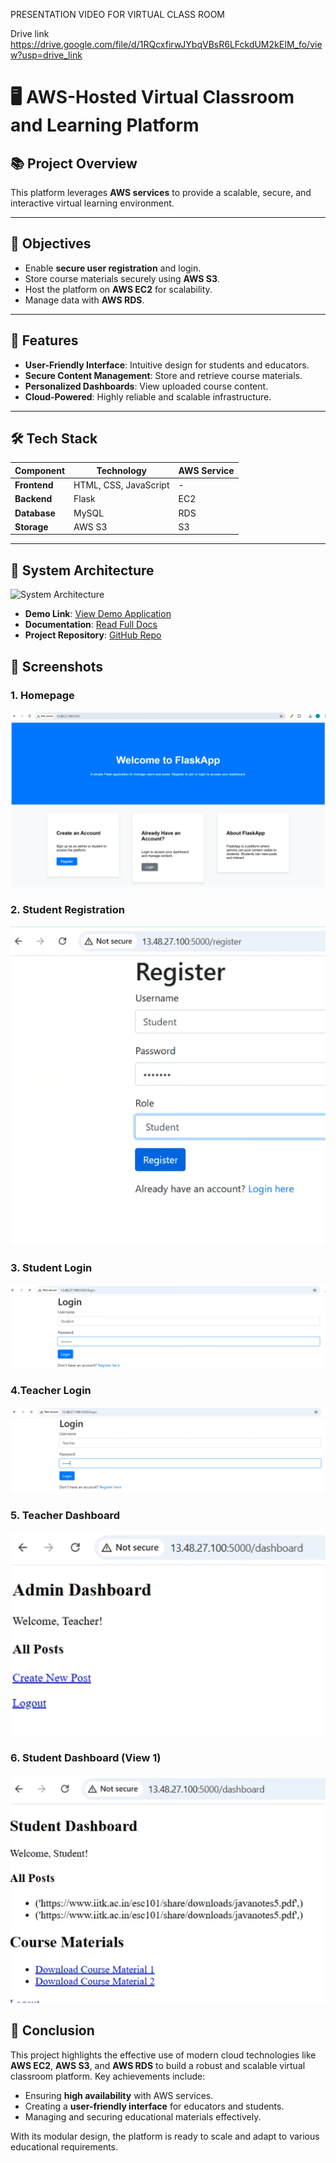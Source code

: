 PRESENTATION VIDEO FOR VIRTUAL CLASS ROOM



Drive link
https://drive.google.com/file/d/1RQcxfirwJYbqVBsR6LFckdUM2kEIM_fo/view?usp=drive_link



# 🖥️ AWS-Hosted Virtual Classroom and Learning Platform

## 📚 **Project Overview**
This platform leverages **AWS services** to provide a scalable, secure, and interactive virtual learning environment. 

---

## 🎯 **Objectives**
- Enable **secure user registration** and login.
- Store course materials securely using **AWS S3**.
- Host the platform on **AWS EC2** for scalability.
- Manage data with **AWS RDS**.

---

## 🚀 **Features**
- **User-Friendly Interface**: Intuitive design for students and educators.
- **Secure Content Management**: Store and retrieve course materials.
- **Personalized Dashboards**: View uploaded course content.
- **Cloud-Powered**: Highly reliable and scalable infrastructure.

---

## 🛠️ **Tech Stack**
| Component             | Technology                 | AWS Service          |
|------------------------|---------------------------|-----------------------|
| **Frontend**          | HTML, CSS, JavaScript      | -                    |
| **Backend**           | Flask                     | EC2                  |
| **Database**          | MySQL                     | RDS                  |
| **Storage**           | AWS S3                    | S3                   |

---

## 📖 **System Architecture**
![System Architecture](https://via.placeholder.com/800x400?text=System+Architecture)

- **Demo Link**: [View Demo Application](https://drive.google.com/file/d/1RQcxfirwJYbqVBsR6LFckdUM2kEIM_fo/view?usp=drive_link)
- **Documentation**: [Read Full Docs](https://drive.google.com/file/d/1CP8Ee7TKwCvASp2YrOPi4zdswgEdqwsY/view?usp=sharing)
- **Project Repository**: [GitHub Repo](https://github.com/TKJayakumar/newvirtual)

## 📸 **Screenshots**

### **1. Homepage**
![Homepage](https://github.com/TKJayakumar/newvirtual/blob/main/Screenshot/app_1.png)

### **2. Student Registration**
![Student Registration](https://github.com/TKJayakumar/newvirtual/blob/main/Screenshot/student_register.png)

### **3. Student Login**
![Student Login](https://github.com/TKJayakumar/newvirtual/blob/main/Screenshot/student_login.png)


### **4.Teacher Login**
![Teacher Dashboard](https://github.com/TKJayakumar/newvirtual/blob/main/Screenshot/teacher_login.png)


### **5. Teacher Dashboard**
![Teacher Dashboard](https://github.com/TKJayakumar/newvirtual/blob/main/Screenshot/teacher_board.png)

### **6. Student Dashboard (View 1)**
![Student Dashboard 1](https://github.com/TKJayakumar/newvirtual/blob/main/Screenshot/student_dashboard.png)




## 🏁 **Conclusion**

This project highlights the effective use of modern cloud technologies like **AWS EC2**, **AWS S3**, and **AWS RDS** to build a robust and scalable virtual classroom platform. Key achievements include:

- Ensuring **high availability** with AWS services.
- Creating a **user-friendly interface** for educators and students.
- Managing and securing educational materials effectively.

With its modular design, the platform is ready to scale and adapt to various educational requirements.





